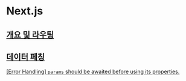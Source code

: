 # Next.js

## [개요 및 라우팅](readme/1.intro-route.md)

## [데이터 페칭](readme/2.data-fetch.md)

[[Error Handling] `params` should be awaited before using its properties.](https://tomymoon.tistory.com/208)

